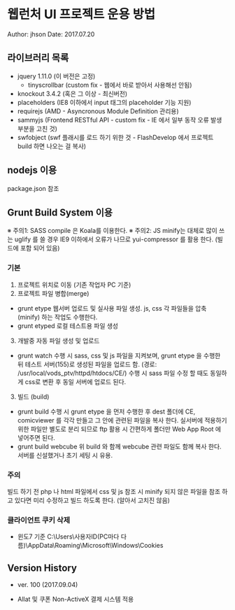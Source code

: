 # 웹런처 UI 프로젝트 운용 방법
Author: jhson
Date: 2017.07.20

## 라이브러리 목록
- jquery 1.11.0 (이 버전은 고정)
	- tinyscrollbar (custom fix - 웹에서 바로 받아서 사용해선 안됨)
- knockout 3.4.2 (혹은 그 이상 - 최신버전)
- placeholders (IE8 이하에서 input 태그의 placeholder 기능 지원)
- requirejs (AMD - Asyncronous Module Definition 관리용)
- sammyjs (Frontend RESTful API - custom fix - IE 에서 일부 동작 오류 발생 부분을 고친 것)
- swfobject (swf 플래시를 로드 하기 위한 것 - FlashDevelop 에서 프로젝트 build 하면 나오는 걸 복사)

## nodejs 이용
package.json 참조

## Grunt Build System 이용
※ 주의1: SASS compile 은 Koala를 이용한다.
※ 주의2: JS minify는 대체로 많이 쓰는 uglify 를 쓸 경우 IE9 이하에서 오류가 나므로 yui-compressor 를 활용 한다. (빌드에 포함 되어 있음)

### 기본
1. 프로젝트 위치로 이동 (기존 작업자 PC 기준)
2. 프로젝트 파일 병합(merge)
- grunt etype
	웹서버 업로드 및 실사용 파일 생성. js, css 각 파일들을 압축(minify) 하는 작업도 수행한다.
- grunt etyped
	로컬 테스트용 파일 생성
3. 개발중 자동 파일 생성 및 업로드
- grunt watch
	수행 시 sass, css 및 js 파일을 지켜보며,
	grunt etype 을 수행한 뒤 테스트 서버(155)로 생성된 파일을 업로드 함. (경로: /usr/local/vods_ptv/httpd/htdocs/CE/)
	수행 시 sass 파일 수정 할 때도 동일하게 css로 변환 후 동일 서버에 업로드 된다.
3. 빌드 (build)
- grunt build
	수행 시 grunt etype 을 먼저 수행한 후 dest 폴더에 CE, comicviewer 를 각각 만들고 그 안에 관련된 파일을 복사 한다.
	실서버에 적용하기 위한 파일만 별도로 분리 되므로 ftp 활용 시 간편하게 폴더만 Web App Root 에 넣어주면 된다.
- grunt build webcube
	위 build 와 함께 webcube 관련 파일도 함께 복사 한다.
	서버를 신설했거나 초기 세팅 시 유용.
	
	
### 주의
빌드 하기 전 php 나 html 파일에서 css 및 js 참조 시 minify 되지 않은 파일을 참조 하고 있다면 미리 수정하고 빌드 하도록 한다. (알아서 고치진 않음)

### 클라이언트 쿠키 삭제
- 윈도7 기준
C:\Users\사용자ID(PC마다 다름)\AppData\Roaming\Microsoft\Windows\Cookies

## Version History
* ver. 100 (2017.09.04)
- Allat 및 쿠폰 Non-ActiveX 결제 시스템 적용
